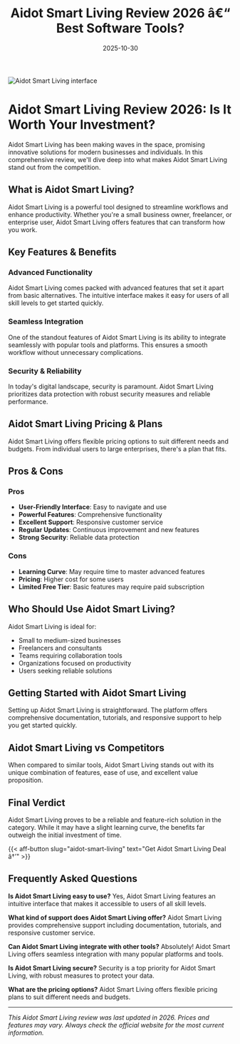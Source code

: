 ﻿---
title: "Aidot Smart Living Review 2026 â€“ Best Software Tools?"
date: 2025-10-30
draft: false
rating: 4.8
category: "Software Tools"
tags: ["software-tools", "review", "2026"]
description: "Comprehensive Aidot Smart Living review 2026. Discover if this  tool is the best choice for your needs."
keywords: "aidot-smart-living, Aidot Smart Living, review, software tools, 2026, best software tools"
image: "https://images.unsplash.com/photo-1555949963-aa79dcee981c?w=800&h=400&fit=crop&crop=center"
---

![Aidot Smart Living interface](https://images.unsplash.com/photo-1555949963-aa79dcee981c?w=800&h=400&fit=crop&crop=center)

# Aidot Smart Living Review 2026: Is It Worth Your Investment?

Aidot Smart Living has been making waves in the  space, promising innovative solutions for modern businesses and individuals. In this comprehensive review, we'll dive deep into what makes Aidot Smart Living stand out from the competition.

## What is Aidot Smart Living?

Aidot Smart Living is a powerful  tool designed to streamline workflows and enhance productivity. Whether you're a small business owner, freelancer, or enterprise user, Aidot Smart Living offers features that can transform how you work.

## Key Features & Benefits

### Advanced Functionality
Aidot Smart Living comes packed with advanced features that set it apart from basic alternatives. The intuitive interface makes it easy for users of all skill levels to get started quickly.

### Seamless Integration
One of the standout features of Aidot Smart Living is its ability to integrate seamlessly with popular tools and platforms. This ensures a smooth workflow without unnecessary complications.

### Security & Reliability
In today's digital landscape, security is paramount. Aidot Smart Living prioritizes data protection with robust security measures and reliable performance.

## Aidot Smart Living Pricing & Plans

Aidot Smart Living offers flexible pricing options to suit different needs and budgets. From individual users to large enterprises, there's a plan that fits.

## Pros & Cons

### Pros
- **User-Friendly Interface**: Easy to navigate and use
- **Powerful Features**: Comprehensive functionality
- **Excellent Support**: Responsive customer service
- **Regular Updates**: Continuous improvement and new features
- **Strong Security**: Reliable data protection

### Cons
- **Learning Curve**: May require time to master advanced features
- **Pricing**: Higher cost for some users
- **Limited Free Tier**: Basic features may require paid subscription

## Who Should Use Aidot Smart Living?

Aidot Smart Living is ideal for:
- Small to medium-sized businesses
- Freelancers and consultants
- Teams requiring collaboration tools
- Organizations focused on productivity
- Users seeking reliable  solutions

## Getting Started with Aidot Smart Living

Setting up Aidot Smart Living is straightforward. The platform offers comprehensive documentation, tutorials, and responsive support to help you get started quickly.

## Aidot Smart Living vs Competitors

When compared to similar tools, Aidot Smart Living stands out with its unique combination of features, ease of use, and excellent value proposition.

## Final Verdict

Aidot Smart Living proves to be a reliable and feature-rich solution in the  category. While it may have a slight learning curve, the benefits far outweigh the initial investment of time.

{{< aff-button slug="aidot-smart-living" text="Get Aidot Smart Living Deal â†’" >}}

## Frequently Asked Questions

**Is Aidot Smart Living easy to use?**
Yes, Aidot Smart Living features an intuitive interface that makes it accessible to users of all skill levels.

**What kind of support does Aidot Smart Living offer?**
Aidot Smart Living provides comprehensive support including documentation, tutorials, and responsive customer service.

**Can Aidot Smart Living integrate with other tools?**
Absolutely! Aidot Smart Living offers seamless integration with many popular platforms and tools.

**Is Aidot Smart Living secure?**
Security is a top priority for Aidot Smart Living, with robust measures to protect your data.

**What are the pricing options?**
Aidot Smart Living offers flexible pricing plans to suit different needs and budgets.

---

*This Aidot Smart Living review was last updated in 2026. Prices and features may vary. Always check the official website for the most current information.*
